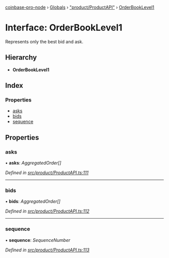 [coinbase-pro-node](../README.md) › [Globals](../globals.md) › ["product/ProductAPI"](../modules/_product_productapi_.md) › [OrderBookLevel1](_product_productapi_.orderbooklevel1.md)

# Interface: OrderBookLevel1

Represents only the best bid and ask.

## Hierarchy

- **OrderBookLevel1**

## Index

### Properties

- [asks](_product_productapi_.orderbooklevel1.md#asks)
- [bids](_product_productapi_.orderbooklevel1.md#bids)
- [sequence](_product_productapi_.orderbooklevel1.md#sequence)

## Properties

### asks

• **asks**: _AggregatedOrder[]_

_Defined in [src/product/ProductAPI.ts:111](https://github.com/bennyn/coinbase-pro-node/blob/d0dceee/src/product/ProductAPI.ts#L111)_

---

### bids

• **bids**: _AggregatedOrder[]_

_Defined in [src/product/ProductAPI.ts:112](https://github.com/bennyn/coinbase-pro-node/blob/d0dceee/src/product/ProductAPI.ts#L112)_

---

### sequence

• **sequence**: _SequenceNumber_

_Defined in [src/product/ProductAPI.ts:113](https://github.com/bennyn/coinbase-pro-node/blob/d0dceee/src/product/ProductAPI.ts#L113)_
